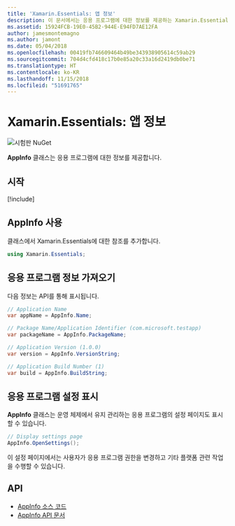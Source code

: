 ```yaml
---
title: 'Xamarin.Essentials: 앱 정보'
description: 이 문서에서는 응용 프로그램에 대한 정보를 제공하는 Xamarin.Essentials의 AppInfo 클래스를 설명합니다. 예를 들어 앱 이름과 버전을 표시합니다.
ms.assetid: 15924FCB-19E0-45B2-944E-E94FD7AE12FA
author: jamesmontemagno
ms.author: jamont
ms.date: 05/04/2018
ms.openlocfilehash: 00419fb746609464b49be343938905614c59ab29
ms.sourcegitcommit: 704d4cfd418c17b0e85a20c33a16d2419db0be71
ms.translationtype: HT
ms.contentlocale: ko-KR
ms.lasthandoff: 11/15/2018
ms.locfileid: "51691765"
---
```

# <a name="xamarinessentials-app-information"></a>Xamarin.Essentials: 앱 정보

![시험판 NuGet](~/media/shared/pre-release.png)

**AppInfo** 클래스는 응용 프로그램에 대한 정보를 제공합니다.

## <a name="get-started"></a>시작

[!include[](~/essentials/includes/get-started.md)]

## <a name="using-appinfo"></a>AppInfo 사용

클래스에서 Xamarin.Essentials에 대한 참조를 추가합니다.

```csharp
using Xamarin.Essentials;
```

## <a name="obtaining-application-information"></a>응용 프로그램 정보 가져오기

다음 정보는 API를 통해 표시됩니다.

```csharp
// Application Name
var appName = AppInfo.Name;

// Package Name/Application Identifier (com.microsoft.testapp)
var packageName = AppInfo.PackageName;

// Application Version (1.0.0)
var version = AppInfo.VersionString;

// Application Build Number (1)
var build = AppInfo.BuildString;
```

## <a name="displaying-application-settings"></a>응용 프로그램 설정 표시

**AppInfo** 클래스는 운영 체제에서 유지 관리하는 응용 프로그램의 설정 페이지도 표시할 수 있습니다.

```csharp
// Display settings page
AppInfo.OpenSettings();
```

이 설정 페이지에서는 사용자가 응용 프로그램 권한을 변경하고 기타 플랫폼 관련 작업을 수행할 수 있습니다.

## <a name="api"></a>API

- [AppInfo 소스 코드](https://github.com/xamarin/Essentials/tree/master/Xamarin.Essentials/AppInfo)
- [AppInfo API 문서](xref:Xamarin.Essentials.AppInfo)
